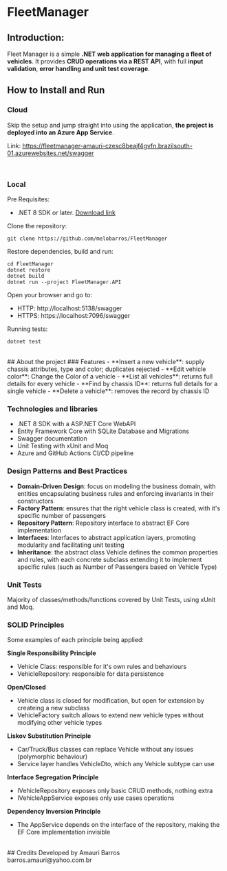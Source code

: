# FleetManager
 
## Introduction:
Fleet Manager is a simple **.NET web application for managing a fleet of vehicles**. 
It provides **CRUD operations via a REST API**, with full **input validation**, **error handling and unit test coverage**.

## How to Install and Run
### Cloud
Skip the setup and jump straight into using the application, **the project is deployed into an Azure App Service**.

Link: 
https://fleetmanager-amauri-czesc8beajf4gvfn.brazilsouth-01.azurewebsites.net/swagger

<br>

### Local
Pre Requisites:
- .NET 8 SDK or later. [Download link](https://dotnet.microsoft.com/pt-br/download/dotnet/8.0)

Clone the repository:
```
git clone https://github.com/melobarros/FleetManager
```

Restore dependencies, build and run:
```
cd FleetManager
dotnet restore
dotnet build
dotnet run --project FleetManager.API
```

Open your browser and go to:
- HTTP: http://localhost:5138/swagger
- HTTPS: https://localhost:7096/swagger

Running tests:
```
dotnet test
```

<br>
## About the project
### Features
- **Insert a new vehicle**: supply chassis attributes, type and color; duplicates rejected
- **Edit vehicle color**: Change the Color of a vehicle
- **List all vehicles**: returns full details for every vehicle
- **Find by chassis ID**: returns full details for a single vehicle
- **Delete a vehicle**: removes the record by chassis ID

### Technologies and libraries
- .NET 8 SDK with a ASP.NET Core WebAPI
- Entity Framework Core with SQLite Database and Migrations
- Swagger documentation
- Unit Testing with xUnit and Moq
- Azure and GitHub Actions CI/CD pipeline

### Design Patterns and Best Practices
- **Domain-Driven Design**: focus on modeling the business domain, with entities encapsulating business rules and enforcing invariants in their constructors
- **Factory Pattern**: ensures that the right vehicle class is created, with it's specific number of passengers
- **Repository Pattern**: Repository interface to abstract EF Core implementation
- **Interfaces**: Interfaces to abstract application layers, promoting modularity and facilitating unit testing
- **Inheritance**: the abstract class Vehicle defines the common properties and rules, with each concrete subclass extending it to implement specific rules (such as Number of Passengers based on Vehicle Type)

### Unit Tests
Majority of classes/methods/functions covered by Unit Tests, using xUnit and Moq.

### SOLID Principles
Some examples of each principle being applied:

**Single Responsibility Principle**
- Vehicle Class: responsible for it's own rules and behaviours
- VehicleRepository: responsible for data persistence

**Open/Closed**
- Vehicle class is closed for modification, but open for extension by createing a new subclass
- VehicleFactory switch allows to extend new vehicle types without modifying other vehicle types

**Liskov Substitution Principle**
- Car/Truck/Bus classes can replace Vehicle without any issues (polymorphic behaviour)
- Service layer handles VehicleDto, which any Vehicle subtype can use

**Interface Segregation Principle**
- IVehicleRepository exposes only basic CRUD methods, nothing extra
- IVehicleAppService exposes only use cases operations

**Dependency Inversion Principle**
- The AppService depends on the interface of the repository, making the EF Core implementation invisible

<br>
## Credits
Developed by Amauri Barros
<br>
barros.amauri@yahoo.com.br
